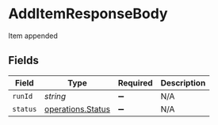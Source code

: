 # AddItemResponseBody

Item appended


## Fields

| Field                                                  | Type                                                   | Required                                               | Description                                            |
| ------------------------------------------------------ | ------------------------------------------------------ | ------------------------------------------------------ | ------------------------------------------------------ |
| `runId`                                                | *string*                                               | :heavy_minus_sign:                                     | N/A                                                    |
| `status`                                               | [operations.Status](../../models/operations/status.md) | :heavy_minus_sign:                                     | N/A                                                    |